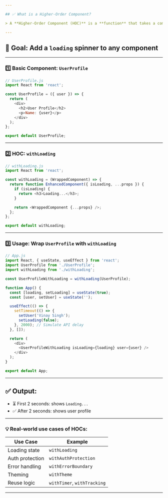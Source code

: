 ```yaml
---

## ✅ What is a Higher-Order Component?

> A **Higher-Order Component (HOC)** is a **function** that takes a component and returns a **new component with added functionality**.

---
```


## 🎯 Goal: Add a `loading` spinner to any component

---

### 1️⃣ Basic Component: `UserProfile`

```js
// UserProfile.js
import React from 'react';

const UserProfile = ({ user }) => {
  return (
    <div>
      <h2>User Profile</h2>
      <p>Name: {user}</p>
    </div>
  );
};

export default UserProfile;
```

---

### 2️⃣ HOC: `withLoading`

```js
// withLoading.js
import React from 'react';

const withLoading = (WrappedComponent) => {
  return function EnhancedComponent({ isLoading, ...props }) {
    if (isLoading) {
      return <h3>Loading...</h3>;
    }

    return <WrappedComponent {...props} />;
  };
};

export default withLoading;
```

---

### 3️⃣ Usage: Wrap `UserProfile` with `withLoading`

```js
// App.js
import React, { useState, useEffect } from 'react';
import UserProfile from './UserProfile';
import withLoading from './withLoading';

const UserProfileWithLoading = withLoading(UserProfile);

function App() {
  const [loading, setLoading] = useState(true);
  const [user, setUser] = useState('');

  useEffect(() => {
    setTimeout(() => {
      setUser('Vinay Singh');
      setLoading(false);
    }, 2000); // Simulate API delay
  }, []);

  return (
    <div>
      <UserProfileWithLoading isLoading={loading} user={user} />
    </div>
  );
}

export default App;
```

---

## ✅ Output:

* ⏳ First 2 seconds: shows `Loading...`
* ✅ After 2 seconds: shows user profile

---

### 💡 Real-world use cases of HOCs:

| Use Case        | Example                     |
| --------------- | --------------------------- |
| Loading state   | `withLoading`               |
| Auth protection | `withAuthProtection`        |
| Error handling  | `withErrorBoundary`         |
| Theming         | `withTheme`                 |
| Reuse logic     | `withTimer`, `withTracking` |

---
